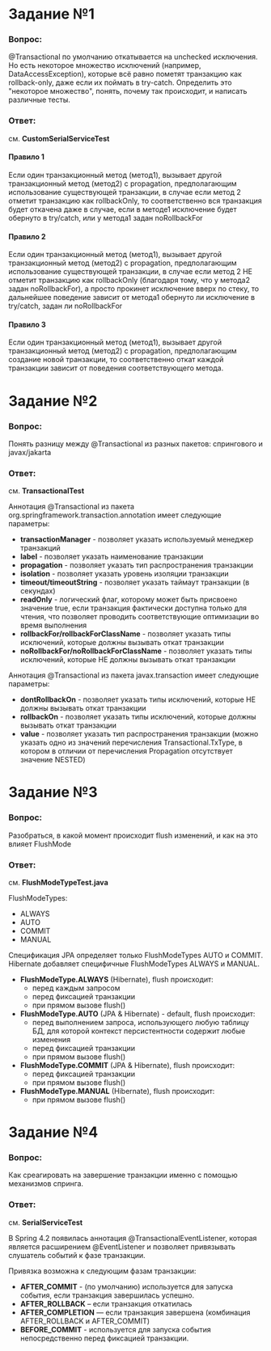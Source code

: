 # Задание №1 

### Вопрос:
@Transactional по умолчанию откатывается на unchecked исключения.
Но есть некоторое множество исключений (например, DataAccessException), которые всё равно пометят транзакцию как rollback-only, даже если их поймать в try-catch.
Определить это "некоторое множество", понять, почему так происходит, и написать различные тесты.

### Ответ:
см. **CustomSerialServiceTest**

#### Правило 1
Если один транзакционный метод (метод1), вызывает другой транзакционный метод (метод2) с propagation,
предполагающим использование существующей транзакции,
в случае если метод 2 отметит транзакцию как rollbackOnly, то соответственно вся транзакция будет откачена
даже в случае, если в методе1 исключение будет обернуто в try/catch, или у метода1 задан noRollbackFor

#### Правило 2
Если один транзакционный метод (метод1), вызывает другой транзакционный метод (метод2) с propagation,
предполагающим использование существующей транзакции,
в случае если метод 2 НЕ отметит транзакцию как rollbackOnly (благодаря тому, что у метода2 задан noRollbackFor),
а просто прокинет исключение вверх по стеку, то дальнейшее поведение зависит от метода1
обернуто ли исключение в try/catch, задан ли noRollbackFor

#### Правило 3
Если один транзакционный метод (метод1), вызывает другой транзакционный метод (метод2) с propagation, 
предполагающим создание новой транзакции, то соответственно откат каждой транзакции зависит 
от поведения соответствующего метода.


# Задание №2

### Вопрос:
Понять разницу между @Transactional из разных пакетов: спрингового и javax/jakarta

### Ответ:
см. **TransactionalTest**

Аннотация @Transactional из пакета org.springframework.transaction.annotation имеет следующие параметры:
* **transactionManager** - позволяет указать используемый менеджер транзакций
* **label** - позволяет указать наименование транзакции
* **propagation** - позволяет указать тип распространения транзакции
* **isolation** - позволяет указать уровень изоляции транзакции
* **timeout/timeoutString** - позволяет указать таймаут транзакции (в секундах)
* **readOnly** - логический флаг, которому может быть присвоено значение true, 
если транзакция фактически доступна только для чтения, что позволяет 
проводить соответствующие оптимизации во время выполнения
* **rollbackFor/rollbackForClassName** - позволяет указать типы исключений, которые должны вызывать откат транзакции
* **noRollbackFor/noRollbackForClassName** - позволяет указать типы исключений, которые НЕ должны вызывать откат транзакции

Аннотация @Transactional из пакета javax.transaction имеет следующие параметры:
* **dontRollbackOn** - позволяет указать типы исключений, которые НЕ должны вызывать откат транзакции
* **rollbackOn** - позволяет указать типы исключений, которые должны вызывать откат транзакции
* **value** - позволяет указать тип распространения транзакции 
(можно указать одно из значений перечисления Transactional.TxType, в котором в отличии от перечисления Propagation отсутствует значение NESTED)


# Задание №3

### Вопрос:
Разобраться, в какой момент происходит flush изменений, и как на это влияет FlushMode

### Ответ:
см. **FlushModeTypeTest.java**

FlushModeTypes:
* ALWAYS
* AUTO
* COMMIT
* MANUAL

Спецификация JPA определяет только FlushModeTypes AUTO и COMMIT. 
Hibernate добавляет специфичные FlushModeTypes ALWAYS и MANUAL.

* **FlushModeType.ALWAYS** (Hibernate), flush происходит:
    * перед каждым запросом
    * перед фиксацией транзакции
    * при прямом вызове flush()
* **FlushModeType.AUTO** (JPA & Hibernate) - default, flush происходит:
    * перед выполнением запроса, использующего любую таблицу БД, для которой контекст персистентности содержит любые изменения
    * перед фиксацией транзакции
    * при прямом вызове flush()
* **FlushModeType.COMMIT** (JPA & Hibernate), flush происходит:
    * перед фиксацией транзакции
    * при прямом вызове flush()
* **FlushModeType.MANUAL** (Hibernate), flush происходит:
    * при прямом вызове flush()


# Задание №4

### Вопрос:
Как среагировать на завершение транзакции именно с помощью механизмов спринга.

### Ответ:
см. **SerialServiceTest**

В Spring 4.2 появилась аннотация @TransactionalEventListener, которая является расширением @EventListener
и позволяет привязывать слушатель событий к фазе транзакции.

Привязка возможна к следующим фазам транзакции:
* **AFTER_COMMIT** - (по умолчанию) используется для запуска события, если транзакция завершилась успешно.
* **AFTER_ROLLBACK** – если транзакция откатилась
* **AFTER_COMPLETION** — если транзакция завершена (комбинация AFTER_ROLLBACK и AFTER_COMMIT)
* **BEFORE_COMMIT** - используется для запуска события непосредственно перед фиксацией транзакции.